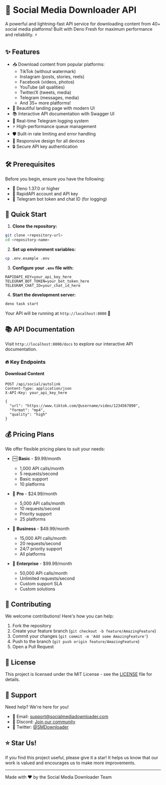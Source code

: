 # 🚀 Social Media Downloader API

A powerful and lightning-fast API service for downloading content from 40+ social media platforms! Built with Deno Fresh for maximum performance and reliability. ⚡

## ✨ Features

- 📥 Download content from popular platforms:
  - TikTok (without watermark)
  - Instagram (posts, stories, reels)
  - Facebook (videos, photos)
  - YouTube (all qualities)
  - Twitter/X (tweets, media)
  - Telegram (messages, media)
  - And 35+ more platforms!
- 🎨 Beautiful landing page with modern UI
- 📚 Interactive API documentation with Swagger UI
- 🔔 Real-time Telegram logging system
- ⚡ High-performance queue management
- 🛡️ Built-in rate limiting and error handling
- 📱 Responsive design for all devices
- 🔒 Secure API key authentication

## 🛠️ Prerequisites

Before you begin, ensure you have the following:

- 🦕 Deno 1.37.0 or higher
- 🔑 RapidAPI account and API key
- 🤖 Telegram bot token and chat ID (for logging)

## 🚀 Quick Start

1. **Clone the repository:**
```bash
git clone <repository-url>
cd <repository-name>
```

2. **Set up environment variables:**
```bash
cp .env.example .env
```

3. **Configure your `.env` file with:**
```env
RAPIDAPI_KEY=your_api_key_here
TELEGRAM_BOT_TOKEN=your_bot_token_here
TELEGRAM_CHAT_ID=your_chat_id_here
```

4. **Start the development server:**
```bash
deno task start
```

Your API will be running at `http://localhost:8000` 🎉

## 📚 API Documentation

Visit `http://localhost:8000/docs` to explore our interactive API documentation.

### 🔥 Key Endpoints

#### Download Content
```http
POST /api/social/autolink
Content-Type: application/json
X-API-Key: your_api_key_here

{
  "url": "https://www.tiktok.com/@username/video/1234567890",
  "format": "mp4",
  "quality": "high"
}
```

## 💰 Pricing Plans

We offer flexible pricing plans to suit your needs:

- 🆓 **Basic** - $9.99/month
  - 1,000 API calls/month
  - 5 requests/second
  - Basic support
  - 10 platforms

- 🥈 **Pro** - $24.99/month
  - 5,000 API calls/month
  - 10 requests/second
  - Priority support
  - 25 platforms

- 🥇 **Business** - $49.99/month
  - 15,000 API calls/month
  - 20 requests/second
  - 24/7 priority support
  - All platforms

- 💎 **Enterprise** - $99.99/month
  - 50,000 API calls/month
  - Unlimited requests/second
  - Custom support SLA
  - Custom solutions

## 🤝 Contributing

We welcome contributions! Here's how you can help:

1. Fork the repository
2. Create your feature branch (`git checkout -b feature/AmazingFeature`)
3. Commit your changes (`git commit -m 'Add some AmazingFeature'`)
4. Push to the branch (`git push origin feature/AmazingFeature`)
5. Open a Pull Request

## 📝 License

This project is licensed under the MIT License - see the [LICENSE](LICENSE) file for details.

## 🌟 Support

Need help? We're here for you!

- 📧 Email: support@socialmediadownloader.com
- 💬 Discord: [Join our community](https://discord.gg/socialmediadownloader)
- 📱 Twitter: [@SMDownloader](https://twitter.com/SMDownloader)

## ⭐ Star Us!

If you find this project useful, please give it a star! It helps us know that our work is valued and encourages us to make more improvements.

---

Made with ❤️ by the Social Media Downloader Team
